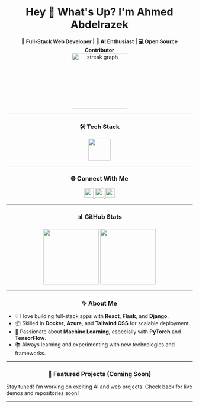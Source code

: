 <h1 align="center">Hey 👋 What's Up? I'm Ahmed Abdelrazek</h1>

<div align="center">
  <strong>🚀 Full-Stack Web Developer | 🤖 AI Enthusiast | 💻 Open Source Contributor</strong><br/>
  <img src="https://streak-stats.demolab.com?user=Ahmedabdelrazek1&locale=en&mode=daily&theme=dracula&hide_border=false&border_radius=5&order=3" height="150" alt="streak graph"/>

</div>

---

<h3 align="center">🛠️ Tech Stack</h3>

<div align="center">
  <img src="https://skillicons.dev/icons?i=ts,tailwind,py,azure,html,css,js,c,django,flask,react,tensorflow,pytorch,docker" height="60" />
</div>

---

<h3 align="center">🌐 Connect With Me</h3>

<div align="center">
  <a href="https://www.linkedin.com/in/ahmed-abdelrazek1/" target="_blank">
    <img src="https://img.shields.io/static/v1?message=LinkedIn&logo=linkedin&label=&color=0077B5&logoColor=white&style=for-the-badge" height="25" />
  </a>
  <a href="mailto:hanafiahmed832@gmail.com" target="_blank">
    <img src="https://img.shields.io/static/v1?message=Gmail&logo=gmail&label=&color=EA4335&logoColor=white&style=for-the-badge" height="25" />
  </a>
  <a href="https://discordapp.com/users/ahmed.abdelrazek" target="_blank">
    <img src="https://img.shields.io/static/v1?message=Discord&logo=discord&label=&color=7289DA&logoColor=white&style=for-the-badge" height="25" />
  </a>
</div>

---

<h3 align="center">📊 GitHub Stats</h3>

<div align="center">
  <img src="https://streak-stats.demolab.com?user=Ahmedabdelrazek1&theme=dracula&hide_border=false" height="150" />
  <img src="https://github-profile-trophy.vercel.app/?username=Ahmedabdelrazek1&theme=dracula&no-bg=false&no-frame=false&row=1&column=6" height="150" />
</div>

---

<h3 align="center">✨ About Me</h3>

- 💡 I love building full-stack apps with **React**, **Flask**, and **Django**.
- 📦 Skilled in **Docker**, **Azure**, and **Tailwind CSS** for scalable deployment.
- 🧠 Passionate about **Machine Learning**, especially with **PyTorch** and **TensorFlow**.
- 📚 Always learning and experimenting with new technologies and frameworks.

---

<h3 align="center">📌 Featured Projects (Coming Soon)</h3>

Stay tuned! I'm working on exciting AI and web projects. Check back for live demos and repositories soon!

---

